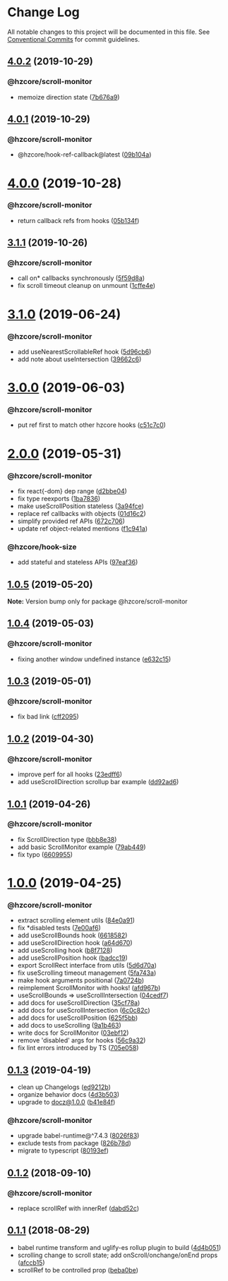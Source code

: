 # Change Log

All notable changes to this project will be documented in this file.
See [Conventional Commits](https://conventionalcommits.org) for commit guidelines.

## [4.0.2](https://github.com/hzdg/hz-core/compare/@hzcore/scroll-monitor@4.0.1...@hzcore/scroll-monitor@4.0.2) (2019-10-29)


### @hzcore/scroll-monitor

* memoize direction state ([7b676a9](https://github.com/hzdg/hz-core/commit/7b676a9))


## [4.0.1](https://github.com/hzdg/hz-core/compare/@hzcore/scroll-monitor@4.0.0...@hzcore/scroll-monitor@4.0.1) (2019-10-29)


### @hzcore/scroll-monitor

* @hzcore/hook-ref-callback@latest ([09b104a](https://github.com/hzdg/hz-core/commit/09b104a))


# [4.0.0](https://github.com/hzdg/hz-core/compare/@hzcore/scroll-monitor@3.1.1...@hzcore/scroll-monitor@4.0.0) (2019-10-28)


### @hzcore/scroll-monitor

* return callback refs from hooks ([05b134f](https://github.com/hzdg/hz-core/commit/05b134f))


## [3.1.1](https://github.com/hzdg/hz-core/compare/@hzcore/scroll-monitor@3.1.0...@hzcore/scroll-monitor@3.1.1) (2019-10-26)


### @hzcore/scroll-monitor

* call on* callbacks synchronously ([5f59d8a](https://github.com/hzdg/hz-core/commit/5f59d8a))
* fix scroll timeout cleanup on unmount ([1cffe4e](https://github.com/hzdg/hz-core/commit/1cffe4e))


# [3.1.0](https://github.com/hzdg/hz-core/compare/@hzcore/scroll-monitor@3.0.0...@hzcore/scroll-monitor@3.1.0) (2019-06-24)


### @hzcore/scroll-monitor

* add useNearestScrollableRef hook ([5d96cb6](https://github.com/hzdg/hz-core/commit/5d96cb6))
* add note about useIntersection ([39662c6](https://github.com/hzdg/hz-core/commit/39662c6))


# [3.0.0](https://github.com/hzdg/hz-core/compare/@hzcore/scroll-monitor@2.0.0...@hzcore/scroll-monitor@3.0.0) (2019-06-03)


### @hzcore/scroll-monitor

* put ref first to match other hzcore hooks ([c51c7c0](https://github.com/hzdg/hz-core/commit/c51c7c0))


# [2.0.0](https://github.com/hzdg/hz-core/compare/@hzcore/scroll-monitor@1.0.5...@hzcore/scroll-monitor@2.0.0) (2019-05-31)


### @hzcore/scroll-monitor

* fix react{-dom} dep range ([d2bbe04](https://github.com/hzdg/hz-core/commit/d2bbe04))
* fix type reexports ([1ba7836](https://github.com/hzdg/hz-core/commit/1ba7836))
* make useScrollPosition stateless ([3a94fce](https://github.com/hzdg/hz-core/commit/3a94fce))
* replace ref callbacks with objects ([01d16c2](https://github.com/hzdg/hz-core/commit/01d16c2))
* simplify provided ref APIs ([672c706](https://github.com/hzdg/hz-core/commit/672c706))
* update ref object-related mentions ([f1c941a](https://github.com/hzdg/hz-core/commit/f1c941a))

### @hzcore/hook-size

* add stateful and stateless APIs ([97eaf36](https://github.com/hzdg/hz-core/commit/97eaf36))


## [1.0.5](https://github.com/hzdg/hz-core/compare/@hzcore/scroll-monitor@1.0.4...@hzcore/scroll-monitor@1.0.5) (2019-05-20)

**Note:** Version bump only for package @hzcore/scroll-monitor





## [1.0.4](https://github.com/hzdg/hz-core/compare/@hzcore/scroll-monitor@1.0.3...@hzcore/scroll-monitor@1.0.4) (2019-05-03)


### @hzcore/scroll-monitor

* fixing another window undefined instance ([e632c15](https://github.com/hzdg/hz-core/commit/e632c15))


## [1.0.3](https://github.com/hzdg/hz-core/compare/@hzcore/scroll-monitor@1.0.2...@hzcore/scroll-monitor@1.0.3) (2019-05-01)


### @hzcore/scroll-monitor

* fix bad link ([cff2095](https://github.com/hzdg/hz-core/commit/cff2095))


## [1.0.2](https://github.com/hzdg/hz-core/compare/@hzcore/scroll-monitor@1.0.1...@hzcore/scroll-monitor@1.0.2) (2019-04-30)


### @hzcore/scroll-monitor

* improve perf for all hooks ([23edff6](https://github.com/hzdg/hz-core/commit/23edff6))
* add useScrollDirection scrollup bar example ([dd92ad6](https://github.com/hzdg/hz-core/commit/dd92ad6))


## [1.0.1](https://github.com/hzdg/hz-core/compare/@hzcore/scroll-monitor@1.0.0...@hzcore/scroll-monitor@1.0.1) (2019-04-26)


### @hzcore/scroll-monitor

* fix ScrollDirection type ([bbb8e38](https://github.com/hzdg/hz-core/commit/bbb8e38))
* add basic ScrollMonitor example ([79ab449](https://github.com/hzdg/hz-core/commit/79ab449))
* fix typo ([6609955](https://github.com/hzdg/hz-core/commit/6609955))


# [1.0.0](https://github.com/hzdg/hz-core/compare/@hzcore/scroll-monitor@0.1.3...@hzcore/scroll-monitor@1.0.0) (2019-04-25)


### @hzcore/scroll-monitor

* extract scrolling element utils ([84e0a91](https://github.com/hzdg/hz-core/commit/84e0a91))
* fix *disabled tests ([7e00af6](https://github.com/hzdg/hz-core/commit/7e00af6))
* add useScrollBounds hook ([6618582](https://github.com/hzdg/hz-core/commit/6618582))
* add useScrollDirection hook ([a64d670](https://github.com/hzdg/hz-core/commit/a64d670))
* add useScrolling hook ([b8f7128](https://github.com/hzdg/hz-core/commit/b8f7128))
* add useScrollPosition hook ([badcc19](https://github.com/hzdg/hz-core/commit/badcc19))
* export ScrollRect interface from utils ([5d6d70a](https://github.com/hzdg/hz-core/commit/5d6d70a))
* fix useScrolling timeout management ([5fa743a](https://github.com/hzdg/hz-core/commit/5fa743a))
* make hook arguments positional ([7a0724b](https://github.com/hzdg/hz-core/commit/7a0724b))
* reimplement ScrollMonitor with hooks! ([afd967b](https://github.com/hzdg/hz-core/commit/afd967b))
* useScrollBounds => useScrollIntersection ([04cedf7](https://github.com/hzdg/hz-core/commit/04cedf7))
* add docs for useScrollDirection ([35cf78a](https://github.com/hzdg/hz-core/commit/35cf78a))
* add docs for useScrollIntersection ([6c0c82c](https://github.com/hzdg/hz-core/commit/6c0c82c))
* add docs for useScrollPosition ([625f5bb](https://github.com/hzdg/hz-core/commit/625f5bb))
* add docs to useScrolling ([9a1b463](https://github.com/hzdg/hz-core/commit/9a1b463))
* write docs for ScrollMonitor ([03ebf12](https://github.com/hzdg/hz-core/commit/03ebf12))
* remove 'disabled' args for hooks ([56c9a32](https://github.com/hzdg/hz-core/commit/56c9a32))
* fix lint errors introduced by TS ([705e058](https://github.com/hzdg/hz-core/commit/705e058))


## [0.1.3](https://github.com/hzdg/hz-core/compare/@hzcore/scroll-monitor@0.1.2...@hzcore/scroll-monitor@0.1.3) (2019-04-19)


* clean up Changelogs ([ed9212b](https://github.com/hzdg/hz-core/commit/ed9212b))
* organize behavior docs ([4d3b503](https://github.com/hzdg/hz-core/commit/4d3b503))
* upgrade to docz@1.0.0 ([b41e84f](https://github.com/hzdg/hz-core/commit/b41e84f))

### @hzcore/scroll-monitor

* upgrade babel-runtime@^7.4.3 ([8026f83](https://github.com/hzdg/hz-core/commit/8026f83))
* exclude tests from package ([826b78d](https://github.com/hzdg/hz-core/commit/826b78d))
* migrate to typescript ([80193ef](https://github.com/hzdg/hz-core/commit/80193ef))


## [0.1.2](https://github.com/hzdg/hz-core/compare/@hzcore/scroll-monitor@0.1.1...@hzcore/scroll-monitor@0.1.2) (2018-09-10)


### @hzcore/scroll-monitor

* replace scrollRef with innerRef ([dabd52c](https://github.com/hzdg/hz-core/commit/dabd52c))


## [0.1.1](https://github.com/hzdg/hz-core/compare/@hzcore/scroll-monitor@0.1.0...@hzcore/scroll-monitor@0.1.1) (2018-08-29)


* babel runtime transform and uglify-es rollup plugin to build ([4d4b051](https://github.com/hzdg/hz-core/commit/4d4b051))
* scrolling change to scroll state; add onScroll/onchange/onEnd props ([afccb15](https://github.com/hzdg/hz-core/commit/afccb15))
* scrollRef to be controlled prop ([beba0be](https://github.com/hzdg/hz-core/commit/beba0be))
